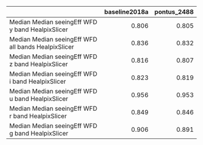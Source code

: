 |                                                     |   baseline2018a |   pontus_2488 |
|:----------------------------------------------------|----------------:|--------------:|
| Median Median seeingEff WFD y band HealpixSlicer    |           0.806 |         0.805 |
| Median Median seeingEff WFD all bands HealpixSlicer |           0.836 |         0.832 |
| Median Median seeingEff WFD z band HealpixSlicer    |           0.816 |         0.807 |
| Median Median seeingEff WFD i band HealpixSlicer    |           0.823 |         0.819 |
| Median Median seeingEff WFD u band HealpixSlicer    |           0.956 |         0.953 |
| Median Median seeingEff WFD r band HealpixSlicer    |           0.849 |         0.846 |
| Median Median seeingEff WFD g band HealpixSlicer    |           0.906 |         0.891 |
